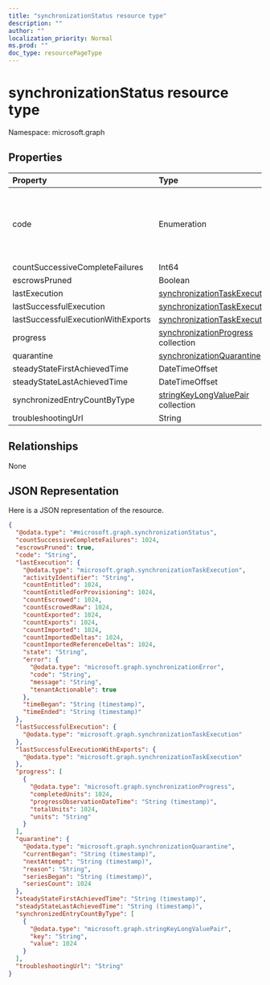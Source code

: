```yaml
---
title: "synchronizationStatus resource type"
description: ""
author: ""
localization_priority: Normal
ms.prod: ""
doc_type: resourcePageType
---
```


# synchronizationStatus resource type


Namespace: microsoft.graph



## Properties
|Property|Type|Description|
|:---|:---|:---|
|code|Enumeration|. Possible values are: `NotConfigured`, `NotRun`, `Active`, `Paused`, `Quarantine`.|
|countSuccessiveCompleteFailures|Int64||
|escrowsPruned|Boolean||
|lastExecution|[synchronizationTaskExecution](../resources/synchronizationtaskexecution.md)||
|lastSuccessfulExecution|[synchronizationTaskExecution](../resources/synchronizationtaskexecution.md)||
|lastSuccessfulExecutionWithExports|[synchronizationTaskExecution](../resources/synchronizationtaskexecution.md)||
|progress|[synchronizationProgress](../resources/synchronizationprogress.md) collection||
|quarantine|[synchronizationQuarantine](../resources/synchronizationquarantine.md)||
|steadyStateFirstAchievedTime|DateTimeOffset||
|steadyStateLastAchievedTime|DateTimeOffset||
|synchronizedEntryCountByType|[stringKeyLongValuePair](../resources/stringkeylongvaluepair.md) collection||
|troubleshootingUrl|String||

## Relationships
None

## JSON Representation
Here is a JSON representation of the resource.
<!-- {
  "blockType": "resource",
  "@odata.type": "microsoft.graph.synchronizationStatus"
}
-->
``` json
{
  "@odata.type": "#microsoft.graph.synchronizationStatus",
  "countSuccessiveCompleteFailures": 1024,
  "escrowsPruned": true,
  "code": "String",
  "lastExecution": {
    "@odata.type": "microsoft.graph.synchronizationTaskExecution",
    "activityIdentifier": "String",
    "countEntitled": 1024,
    "countEntitledForProvisioning": 1024,
    "countEscrowed": 1024,
    "countEscrowedRaw": 1024,
    "countExported": 1024,
    "countExports": 1024,
    "countImported": 1024,
    "countImportedDeltas": 1024,
    "countImportedReferenceDeltas": 1024,
    "state": "String",
    "error": {
      "@odata.type": "microsoft.graph.synchronizationError",
      "code": "String",
      "message": "String",
      "tenantActionable": true
    },
    "timeBegan": "String (timestamp)",
    "timeEnded": "String (timestamp)"
  },
  "lastSuccessfulExecution": {
    "@odata.type": "microsoft.graph.synchronizationTaskExecution"
  },
  "lastSuccessfulExecutionWithExports": {
    "@odata.type": "microsoft.graph.synchronizationTaskExecution"
  },
  "progress": [
    {
      "@odata.type": "microsoft.graph.synchronizationProgress",
      "completedUnits": 1024,
      "progressObservationDateTime": "String (timestamp)",
      "totalUnits": 1024,
      "units": "String"
    }
  ],
  "quarantine": {
    "@odata.type": "microsoft.graph.synchronizationQuarantine",
    "currentBegan": "String (timestamp)",
    "nextAttempt": "String (timestamp)",
    "reason": "String",
    "seriesBegan": "String (timestamp)",
    "seriesCount": 1024
  },
  "steadyStateFirstAchievedTime": "String (timestamp)",
  "steadyStateLastAchievedTime": "String (timestamp)",
  "synchronizedEntryCountByType": [
    {
      "@odata.type": "microsoft.graph.stringKeyLongValuePair",
      "key": "String",
      "value": 1024
    }
  ],
  "troubleshootingUrl": "String"
}
```

